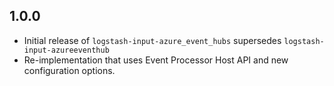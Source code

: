 ## 1.0.0 
  - Initial release of `logstash-input-azure_event_hubs` supersedes `logstash-input-azureeventhub`
  - Re-implementation that uses Event Processor Host API and new configuration options.

